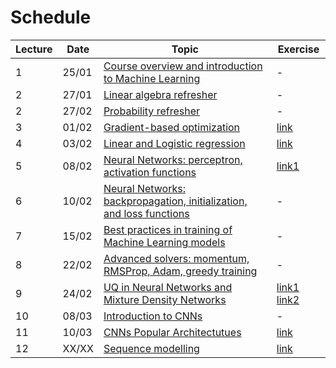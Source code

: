 # Schedule

| Lecture | Date    | Topic                                                                                     | Exercise |
|---------|---------|-------------------------------------------------------------------------------------------|----------|
| 1       | 25/01   | [Course overview and introduction to Machine Learning](lectures/01_intro.md)              | -        |
| 2       | 27/01   | [Linear algebra refresher](lectures/02_linalg.md)                                         | -        |
| 2       | 27/02   | [Probability refresher](lectures/02_prob.md)                                              | -        | 
| 3       | 01/02   | [Gradient-based optimization](lectures/03_gradopt.md)                                     | [link](https://github.com/DIG-Kaust/MLgeoscience/blob/main/labs/notebooks/VisualOptimization/1_VisualOptimization.ipynb) |
| 4       | 03/02   | [Linear and Logistic regression](lectures/04_linreg.md)                                   | [link](https://github.com/DIG-Kaust/MLgeoscience/blob/main/labs/notebooks/BasicTorch/2_BasicPytorch.ipynb) |
| 5       | 08/02   | [Neural Networks: perceptron, activation functions](lectures/05_nn.md)                    | [link1](https://github.com/DIG-Kaust/MLgeoscience/blob/main/labs/notebooks/BasicTorch/2_BasicPytorch.ipynb)   | 
| 6       | 10/02   | [Neural Networks: backpropagation, initialization, and loss functions](lectures/06_nn.md) | -        | 
| 7       | 15/02   | [Best practices in training of Machine Learning models](lectures/07_bestpractice.md)      | -        | 
| 8       | 22/02   | [Advanced solvers: momentum, RMSProp, Adam, greedy training](lectures/08_gradopt1.md)     | -        | 
| 9       | 24/02   | [UQ in Neural Networks and Mixture Density Networks](lectures/09_mdn.md)                  | [link1](https://github.com/DIG-Kaust/MLgeoscience/blob/main/labs/notebooks/LearningFunction/LearningFunction.ipynb) [link2](https://github.com/DIG-Kaust/MLgeoscience/blob/main/labs/notebooks/MixtureDensityNetwork/MDN.ipynb)          | 
| 10      | 08/03   | [Introduction to CNNs](lectures/10_cnn.md)                                                | -        | 
| 11      | 10/03   | [CNNs Popular Architectutues](lectures/11_cnnarch.md)                                     | [link](https://github.com/DIG-Kaust/MLgeoscience/blob/main/labs/notebooks/SaltNet/SaltNet.ipynb)  | 
| 12      | XX/XX   | [Sequence modelling](lectures/12_seqmod.md)                                               | [link](https://github.com/DIG-Kaust/MLgeoscience/blob/main/labs/notebooks/EventDetection/EventDetection.ipynb)  | 
